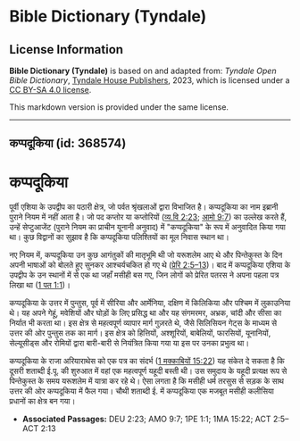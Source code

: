 # Bible Dictionary (Tyndale)

## License Information

**Bible Dictionary (Tyndale)** is based on and adapted from: _Tyndale Open Bible Dictionary_, [Tyndale House Publishers](https://tyndaleopenresources.com/), 2023, which is licensed under a [CC BY-SA 4.0 license](https://creativecommons.org/licenses/by-sa/4.0/legalcode.en).

This markdown version is provided under the same license.



--------------------------------

## कप्पदूकिया (id: 368574)

कप्पदूकिया
==========

पूर्वी एशिया के उपद्वीप का पठारी क्षेत्र, जो पर्वत श्रृंखलाओं द्वारा विभाजित है। कप्पदूकिया का नाम इब्रानी पुराने नियम में नहीं आता है। जो पद कप्तोर या कप्तोरियों ([व्य.वि 2:23](https://ref.ly/Deut2:23); [आमो 9:7](https://ref.ly/Amos9:7)) का उल्लेख करते हैं, उन्हें सेप्टुआजेंट (पुराने नियम का प्राचीन यूनानी अनुवाद) में "कप्पदूकिया" के रूप में अनुवादित किया गया था। कुछ विद्वानों का सुझाव है कि कप्पदूकिया पलिश्तियों का मूल निवास स्थान था।

नए नियम में, कप्पदूकिया उन कुछ आगंतुकों की मातृभूमि थी जो यरूशलेम आए थे और पिन्तेकुस्त के दिन अपनी भाषाओं को बोलते हुए सुनकर आश्चर्यचकित हो गए थे ([प्रेरि 2:5–13](https://ref.ly/Acts2:5-Acts2:13))। बाद में कप्पदूकिया एशिया के उपद्वीप के उन स्थानों में से एक था जहाँ मसीही बस गए, जिन लोगों को प्रेरित पतरस ने अपना पहला पत्र लिखा था ([1 पत 1:1](https://ref.ly/1Pet1:1))।

कप्पदूकिया के उत्तर में पुन्तुस, पूर्व में सीरिया और आर्मेनिया, दक्षिण में किलिकिया और पश्चिम में लुकाउनिया थे। यह अपने गेहूं, मवेशियों और घोड़ों के लिए प्रसिद्ध था और यह संगमरमर, अभ्रक, चांदी और सीसा का निर्यात भी करता था। इस क्षेत्र से महत्वपूर्ण व्यापार मार्ग गुज़रते थे, जैसे सिलिसियन गेट्स के माध्यम से उत्तर की ओर पुन्तुस तक का मार्ग। इस क्षेत्र को हित्तियों, अश्शूरियों, बाबेलियों, फारसियों, यूनानियों, सेल्यूसीड्स और रोमियों द्वारा बारी\-बारी से नियंत्रित किया गया या इस पर उनका प्रभुत्व था।

कप्पदूकिया के राजा अरियाराथेस को एक पत्र का संदर्भ ([1 मक्काबियों 15:22](https://ref.ly/1Macc15:22)) यह संकेत दे सकता है कि दूसरी शताब्दी ई.पू. की शुरुआत में वहां एक महत्वपूर्ण यहूदी बस्ती थी। उस समुदाय के यहूदी प्रत्यक्ष रूप से पिन्तेकुस्त के समय यरूशलेम में यात्रा कर रहे थे। ऐसा लगता है कि मसीही धर्म तरसुस से सड़क के साथ उत्तर की ओर कप्पदूकिया में फैल गया। चौथी शताब्दी ई. में कप्पदूकिया एक मजबूत मसीही कलीसिया प्रधानों का क्षेत्र बन गया।

* **Associated Passages:** DEU 2:23; AMO 9:7; 1PE 1:1; 1MA 15:22; ACT 2:5–ACT 2:13


